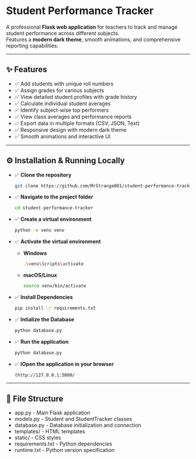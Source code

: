# Student Performance Tracker

A professional **Flask web application** for teachers to track and manage student performance across different subjects.  
Features a **modern dark theme**, smooth animations, and comprehensive reporting capabilities.

---

## ✨ Features

- ✅ Add students with unique roll numbers  
- ✅ Assign grades for various subjects  
- ✅ View detailed student profiles with grade history  
- ✅ Calculate individual student averages  
- ✅ Identify subject-wise top performers  
- ✅ View class averages and performance reports  
- ✅ Export data in multiple formats (CSV, JSON, Text)  
- ✅ Responsive design with modern dark theme  
- ✅ Smooth animations and interactive UI  

---

## ⚙️ Installation & Running Locally

- ✅ **Clone the repository**  
  ```bash
  git clone https://github.com/MrStrange001/student-performance-tracker.git
  
- ✅ **Navigate to the project folder**  
  ```bash
  cd student-performance-tracker

- ✅ **Create a virtual environment**
   ```bash
   python -m venv venv

- ✅ **Activate the virtual environment**

  - **Windows**
      ```bash
      .\venv\Scripts\activate

  - **macOS/Linux**
      ```bash
      source venv/bin/activate

- ✅ **Install Dependencies**
   ```bash
   pip install -r requirements.txt

- ✅ **Intialize the Database**
   ```bash
   python database.py

- ✅ **Run the application**
   ```bash
   python database.py

- ✅ **IOpen the application in your browser**
   ```bash
   (http://127.0.0.1:5000/

---

## 📂 File Structure

 - app.py - Main Flask application
 - models.py - Student and StudentTracker classes
 - database.py - Database initialization and connection
 - templates/ - HTML templates
 - static/ - CSS styles
 - requirements.txt - Python dependencies
 - runtime.txt - Python version specification
 

    
 


    
  

